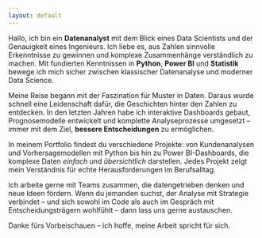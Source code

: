 ```yaml
---
layout: default
---
```

Hallo, ich bin ein **Datenanalyst** mit dem Blick eines Data Scientists und der Genauigkeit eines Ingenieurs. Ich liebe es, aus Zahlen sinnvolle Erkenntnisse zu gewinnen und komplexe Zusammenhänge verständlich zu machen. Mit fundierten Kenntnissen in **Python**, **Power BI** und **Statistik** bewege ich mich sicher zwischen klassischer Datenanalyse und moderner Data Science.

Meine Reise begann mit der Faszination für Muster in Daten. Daraus wurde schnell eine Leidenschaft dafür, die Geschichten hinter den Zahlen zu entdecken. In den letzten Jahren habe ich interaktive Dashboards gebaut, Prognosemodelle entwickelt und komplette Analyseprozesse umgesetzt – immer mit dem Ziel, **bessere Entscheidungen** zu ermöglichen.

In meinem Portfolio findest du verschiedene Projekte: von Kundenanalysen und Vorhersagemodellen mit Python bis hin zu Power BI-Dashboards, die komplexe Daten _einfach_ und _übersichtlich_ darstellen. Jedes Projekt zeigt mein Verständnis für echte Herausforderungen im Berufsalltag.

Ich arbeite gerne mit Teams zusammen, die datengetrieben denken und neue Ideen fördern. Wenn du jemanden suchst, der Analyse mit Strategie verbindet – und sich sowohl im Code als auch im Gespräch mit Entscheidungsträgern wohlfühlt – dann lass uns gerne austauschen.

Danke fürs Vorbeischauen – ich hoffe, meine Arbeit spricht für sich.

```
